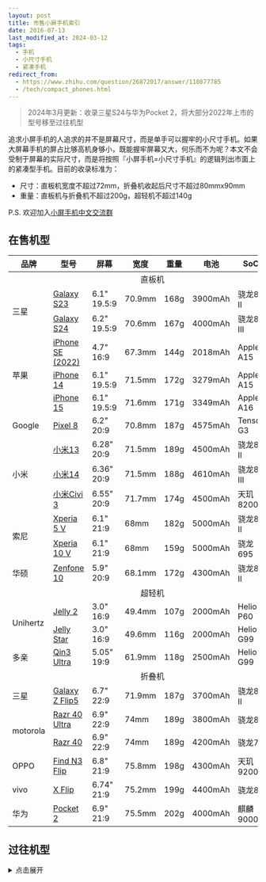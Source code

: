 ```yaml
---
layout: post
title: 市售小屏手机索引
date: 2016-07-13
last_modified_at: 2024-03-12
tags:
  - 手机
  - 小尺寸手机
  - 紧凑手机
redirect_from:
  - https://www.zhihu.com/question/26872017/answer/110877785
  - /tech/compact_phones.html
---
```

> 2024年3月更新：收录三星S24与华为Pocket 2，将大部分2022年上市的型号移至过往机型

追求小屏手机的人追求的并不是屏幕尺寸，而是单手可以握牢的小尺寸手机。如果大屏幕手机的屏占比够高机身够小，既能握牢屏幕又大，何乐而不为呢？本文不会受制于屏幕的实际尺寸，而是将按照『小屏手机=小尺寸手机』的逻辑列出市面上的紧凑型手机。目前的收录标准为：

- 尺寸：直板机宽度不超过72mm，折叠机收起后尺寸不超过80mmx90mm
- 重量：直板机与折叠机不超过200g，超轻机不超过140g

P.S. 欢迎加入[小屏手机中文交流群](https://t.me/compact_phones)
## 在售机型

<table>
<thead><tr>
	<th style="width: 11%">品牌</th>
	<th style="width: 23%">型号</th>
	<th style="width: 11%">屏幕</th>
	<th style="width: 11%">宽度</th>
	<th style="width: 11%">重量</th>
	<th style="width: 11%">电池</th>
	<th style="width: 11%">SoC</th>
	<th style="width: 11%">年份</th>
</tr>
</thead>
<tbody>
<tr>
	<td colspan="8" style="text-align:center">直板机</td>
</tr>
<tr>
	<td style="width: 11%" rowspan="2">三星</td>
	<td style="width: 23%"><a href="https://www.samsung.com/cn/smartphones/galaxy-s23/" target="_blank">Galaxy S23</a></td>
	<td style="width: 11%">6.1" 19.5:9</td>
	<td style="width: 11%">70.9mm</td>
	<td style="width: 11%">168g</td>
	<td style="width: 11%">3900mAh</td>
	<td style="width: 11%">骁龙8 II</td>
	<td style="width: 11%">2023</td>
</tr>
<tr>
	<td style="width: 23%"><a href="https://www.samsung.com/cn/smartphones/galaxy-s24/" target="_blank">Galaxy S24</a></td>
	<td style="width: 11%">6.2" 19.5:9</td>
	<td style="width: 11%">70.6mm</td>
	<td style="width: 11%">167g</td>
	<td style="width: 11%">4000mAh</td>
	<td style="width: 11%">骁龙8 III</td>
	<td style="width: 11%">2024</td>
</tr>
<tr>
	<td style="width: 11%" rowspan="3">苹果</td>
	<td style="width: 23%"><a href="https://www.apple.com.cn/iphone-se/" target="_blank">iPhone SE (2022)</a></td>
	<td style="width: 11%">4.7" 16:9</td>
	<td style="width: 11%">67.3mm</td>
	<td style="width: 11%">144g</td>
	<td style="width: 11%">2018mAh</td>
	<td style="width: 11%">Apple A15</td>
	<td style="width: 11%">2022</td>
</tr>
<tr>
	<td style="width: 23%"><a href="https://www.apple.com.cn/iphone-14/" target="_blank">iPhone 14</a></td>
	<td style="width: 11%">6.1" 19.5:9</td>
	<td style="width: 11%">71.5mm</td>
	<td style="width: 11%">172g</td>
	<td style="width: 11%">3279mAh</td>
	<td style="width: 11%">Apple A15</td>
	<td style="width: 11%">2022</td>
</tr>
<tr>
	<td style="width: 23%"><a href="https://www.apple.com.cn/iphone-15/" target="_blank">iPhone 15</a></td>
	<td style="width: 11%">6.1" 19.5:9</td>
	<td style="width: 11%">71.6mm</td>
	<td style="width: 11%">171g</td>
	<td style="width: 11%">3349mAh</td>
	<td style="width: 11%">Apple A16</td>
	<td style="width: 11%">2023</td>
</tr>
<tr>
	<td style="width: 11%" rowspan="1">Google</td>
	<td style="width: 23%"><a href="https://store.google.com/us/product/pixel_8" target="_blank">Pixel 8</a></td>
	<td style="width: 11%">6.2" 20:9</td>
	<td style="width: 11%">70.8mm</td>
	<td style="width: 11%">187g</td>
	<td style="width: 11%">4575mAh</td>
	<td style="width: 11%">Tensor G3</td>
	<td style="width: 11%">2023</td>
</tr>
<tr>
	<td style="width: 11%" rowspan="3">小米</td>
	<td style="width: 23%"><a href="https://www.mi.com/xiaomi-13" target="_blank">小米13</a></td>
	<td style="width: 11%">6.28" 20:9</td>
	<td style="width: 11%">71.5mm</td>
	<td style="width: 11%">189g</td>
	<td style="width: 11%">4500mAh</td>
	<td style="width: 11%">骁龙8 II</td>
	<td style="width: 11%">2022</td>
</tr>
<tr>
	<td style="width: 23%"><a href="https://www.mi.com/xiaomi-14" target="_blank">小米14</a></td>
	<td style="width: 11%">6.36" 20:9</td>
	<td style="width: 11%">71.5mm</td>
	<td style="width: 11%">188g</td>
	<td style="width: 11%">4610mAh</td>
	<td style="width: 11%">骁龙8 III</td>
	<td style="width: 11%">2023</td>
</tr>
<tr>
	<td style="width: 23%"><a href="https://www.mi.com/xiaomi-civi-3" target="_blank">小米Civi 3</a></td>
	<td style="width: 11%">6.55" 20:9</td>
	<td style="width: 11%">71.7mm</td>
	<td style="width: 11%">174g</td>
	<td style="width: 11%">4500mAh</td>
	<td style="width: 11%">天玑8200U</td>
	<td style="width: 11%">2023</td>
</tr>
<tr>
	<td style="width: 11%" rowspan="2">索尼</td>
	<td style="width: 23%"><a href="https://www.sonystyle.com.cn/products/xperia/xperia_5m5/xperia_5m5_blue.html" target="_blank">Xperia 5 V</a></td>
	<td style="width: 11%">6.1" 21:9</td>
	<td style="width: 11%">68mm</td>
	<td style="width: 11%">182g</td>
	<td style="width: 11%">5000mAh</td>
	<td style="width: 11%">骁龙8 II</td>
	<td style="width: 11%">2023</td>
</tr>
<tr>
	<td style="width: 23%"><a href="https://www.sony.com.hk/zh/smartphones/products/xperia-10m5" target="_blank">Xperia 10 V</a></td>
	<td style="width: 11%">6.1" 21:9</td>
	<td style="width: 11%">68mm</td>
	<td style="width: 11%">159g</td>
	<td style="width: 11%">5000mAh</td>
	<td style="width: 11%">骁龙695</td>
	<td style="width: 11%">2023</td>
</tr>
<tr>
	<td style="width: 11%">华硕</td>
	<td style="width: 23%"><a href="https://www.asus.com/us/mobile-handhelds/phones/zenfone/zenfone-10" target="_blank">Zenfone 10</a></td>
	<td style="width: 11%">5.9" 20:9</td>
	<td style="width: 11%">68.1mm</td>
	<td style="width: 11%">172g</td>
	<td style="width: 11%">4300mAh</td>
	<td style="width: 11%">骁龙8 II</td>
	<td style="width: 11%">2023</td>
</tr>
<tr>
	<td colspan="8" style="text-align:center">超轻机</td>
</tr>
<tr>
	<td style="width: 11%" rowspan="2">Unihertz</td>
	<td style="width: 23%"><a href="https://item.jd.com/10025201949310.html" target="_blank">Jelly 2</a></td>
	<td style="width: 11%">3.0" 16:9</td>
	<td style="width: 11%">49.4mm</td>
	<td style="width: 11%">107g</td>
	<td style="width: 11%">2000mAh</td>
	<td style="width: 11%">Helio P60</td>
	<td style="width: 11%">2022</td>
</tr>
<tr>
	<td style="width: 23%"><a href="https://item.jd.com/10081652740282.html" target="_blank">Jelly Star</a></td>
	<td style="width: 11%">3.0" 16:9</td>
	<td style="width: 11%">49.6mm</td>
	<td style="width: 11%">116g</td>
	<td style="width: 11%">2000mAh</td>
	<td style="width: 11%">Helio G99</td>
	<td style="width: 11%">2023</td>
</tr>
<tr>
	<td style="width: 11%" rowspan="1">多亲</td>
	<td style="width: 23%"><a href="https://item.jd.com/100062650381.html" target="_blank">Qin3 Ultra</a></td>
	<td style="width: 11%">5.05" 19:9</td>
	<td style="width: 11%">61.9mm</td>
	<td style="width: 11%">118g</td>
	<td style="width: 11%">2500mAh</td>
	<td style="width: 11%">Helio G99</td>
	<td style="width: 11%">2023</td>
</tr>
<tr>
	<td colspan="8" style="text-align:center">折叠机</td>
</tr>
<tr>
	<td style="width: 11%" rowspan="1">三星</td>
	<td style="width: 23%"><a href="https://www.samsung.com/cn/smartphones/galaxy-z-flip5/" target="_blank">Galaxy Z Flip5</a></td>
	<td style="width: 11%">6.7" 22:9</td>
	<td style="width: 11%">71.9mm</td>
	<td style="width: 11%">187g</td>
	<td style="width: 11%">3700mAh</td>
	<td style="width: 11%">骁龙8 II</td>
	<td style="width: 11%">2023</td>
</tr>
<tr>
	<td style="width: 11%" rowspan="2">motorola</td>
	<td style="width: 23%"><a href="https://item.lenovo.com.cn/product/1030281.html" target="_blank">Razr 40 Ultra</a></td>
	<td style="width: 11%">6.9" 22:9</td>
	<td style="width: 11%">74mm</td>
	<td style="width: 11%">189g</td>
	<td style="width: 11%">3800mAh</td>
	<td style="width: 11%">骁龙8+</td>
	<td style="width: 11%">2023</td>
</tr>
<tr>
	<td style="width: 23%"><a href="https://item.lenovo.com.cn/product/1030630.html" target="_blank">Razr 40</a></td>
	<td style="width: 11%">6.9" 22:9</td>
	<td style="width: 11%">74mm</td>
	<td style="width: 11%">189g</td>
	<td style="width: 11%">4200mAh</td>
	<td style="width: 11%">骁龙7</td>
	<td style="width: 11%">2023</td>
</tr>
<tr>
	<td style="width: 11%" rowspan="1">OPPO</td>
	<td style="width: 23%"><a href="https://www.oppo.com/cn/smartphones/series-find-n/find-n3-flip/" target="_blank">Find N3 Flip</a></td>
	<td style="width: 11%">6.8" 21:9</td>
	<td style="width: 11%">75.8mm</td>
	<td style="width: 11%">198g</td>
	<td style="width: 11%">4300mAh</td>
	<td style="width: 11%">天玑9200</td>
	<td style="width: 11%">2023</td>
</tr>
<tr>
	<td style="width: 11%" rowspan="1">vivo</td>
	<td style="width: 23%"><a href="https://www.vivo.com.cn/vivo/xflip" target="_blank">X Flip</a></td>
	<td style="width: 11%">6.74" 21:9</td>
	<td style="width: 11%">75.2mm</td>
	<td style="width: 11%">199g</td>
	<td style="width: 11%">4400mAh</td>
	<td style="width: 11%">骁龙8+</td>
	<td style="width: 11%">2023</td>
</tr>
<tr>
	<td style="width: 11%" rowspan="1">华为</td>
	<td style="width: 23%"><a href="https://consumer.huawei.com/cn/phones/pocket-2/" target="_blank">Pocket 2</a></td>
	<td style="width: 11%">6.9" 21:9</td>
	<td style="width: 11%">75.5mm</td>
	<td style="width: 11%">202g</td>
	<td style="width: 11%">4000mAh</td>
	<td style="width: 11%">麒麟9000S</td>
	<td style="width: 11%">2024</td>
</tr>
</tbody>
</table>

## 过往机型

<details><summary>点击展开</summary>
<table>
	<thead><tr>
		<th style="width: 11%">品牌</th>
		<th style="width: 23%">型号</th>
		<th style="width: 11%">屏幕</th>
		<th style="width: 11%">宽度</th>
		<th style="width: 11%">重量</th>
		<th style="width: 11%">电池</th>
		<th style="width: 11%">SoC</th>
		<th style="width: 11%">年份</th>
	</tr>
	</thead>
	<tbody>
	<tr>
		<td colspan="8" style="text-align:center">折叠机</td>
	</tr>
	<tr>
		<td style="width: 11%" rowspan="4">三星</td>
		<td style="width: 23%">Galaxy Z Flip</td>
		<td style="width: 11%">6.7" 22:9</td>
		<td style="width: 11%">73.6mm</td>
		<td style="width: 11%">183g</td>
		<td style="width: 11%">3300mAh</td>
		<td style="width: 11%">骁龙855+</td>
		<td style="width: 11%">2020</td>
	</tr>
	<tr>
		<td style="width: 23%">Galaxy Z Flip 5G</td>
		<td style="width: 11%">6.7" 22:9</td>
		<td style="width: 11%">73.6mm</td>
		<td style="width: 11%">183g</td>
		<td style="width: 11%">3300mAh</td>
		<td style="width: 11%">骁龙865+</td>
		<td style="width: 11%">2020</td>
	</tr>
	<tr>
		<td style="width: 23%">Galaxy Z Flip3 5G</td>
		<td style="width: 11%">6.7" 22:9</td>
		<td style="width: 11%">72.2mm</td>
		<td style="width: 11%">183g</td>
		<td style="width: 11%">3300mAh</td>
		<td style="width: 11%">骁龙888</td>
		<td style="width: 11%">2021</td>
	</tr>
	<tr>
	<td style="width: 23%">Galaxy Z Flip4</td>
	<td style="width: 11%">6.7" 22:9</td>
	<td style="width: 11%">71.9mm</td>
	<td style="width: 11%">187g</td>
	<td style="width: 11%">3700mAh</td>
	<td style="width: 11%">骁龙8</td>
	<td style="width: 11%">2022</td>
	</tr>
	<tr>
		<td style="width: 11%" rowspan="3">motorola</td>
		<td style="width: 23%">Razr 2019</td>
		<td style="width: 11%">6.2" 22:9</td>
		<td style="width: 11%">72mm</td>
		<td style="width: 11%">205g</td>
		<td style="width: 11%">2510mAh</td>
		<td style="width: 11%">骁龙710</td>
		<td style="width: 11%">2019</td>
	</tr>
	<tr>
		<td style="width: 23%">Razr 5G</td>
		<td style="width: 11%">6.2" 22:9</td>
		<td style="width: 11%">72.6mm</td>
		<td style="width: 11%">192g</td>
		<td style="width: 11%">2800mAh</td>
		<td style="width: 11%">骁龙765G</td>
		<td style="width: 11%">2020</td>
	</tr>
	<tr>
		<td style="width: 23%">Razr 2022</td>
		<td style="width: 11%">6.7" 20:9</td>
		<td style="width: 11%">79.8mm</td>
		<td style="width: 11%">200g</td>
		<td style="width: 11%">3500mAh</td>
		<td style="width: 11%">骁龙888</td>
		<td style="width: 11%">2022</td>
	</tr>
	<tr>
	<td style="width: 11%" rowspan="1">OPPO</td>
	<td style="width: 23%">Find N2 Flip</td>
	<td style="width: 11%">6.8" 21:9</td>
	<td style="width: 11%">75.2mm</td>
	<td style="width: 11%">191g</td>
	<td style="width: 11%">4300mAh</td>
	<td style="width: 11%">天玑9000+</td>
	<td style="width: 11%">2022</td>
	</tr>
	<tr>
		<td style="width: 11%" rowspan="2">华为</td>
		<td style="width: 23%">P50 Pocket</td>
		<td style="width: 11%">6.9" 21:9</td>
		<td style="width: 11%">75.5mm</td>
		<td style="width: 11%">190g</td>
		<td style="width: 11%">4000mAh</td>
		<td style="width: 11%">骁龙888</td>
		<td style="width: 11%">2021</td>
	</tr>
	<tr>
		<td style="width: 23%">Pocket S</td>
		<td style="width: 11%">6.9" 21:9</td>
		<td style="width: 11%">75.5mm</td>
		<td style="width: 11%">190g</td>
		<td style="width: 11%">4000mAh</td>
		<td style="width: 11%">骁龙778G</td>
		<td style="width: 11%">2022</td>
	</tr>
	<tr>
		<td colspan="8" style="text-align:center">直板机</td>
	</tr>
	<tr>
		<td style="width: 11%" rowspan="13">苹果</td>
		<td style="width: 23%">iPhone SE (2016)</td>
		<td style="width: 11%">4.0" 16:9</td>
		<td style="width: 11%">58.6mm</td>
		<td style="width: 11%">113g</td>
		<td style="width: 11%">1642mAh</td>
		<td style="width: 11%">Apple A9</td>
		<td style="width: 11%">2016</td>
	</tr>
	<tr>
		<td style="width: 23%">Phone 12 mini</td>
		<td style="width: 11%">5.4" 19.5:9</td>
		<td style="width: 11%">64.2mm</td>
		<td style="width: 11%">133g</td>
		<td style="width: 11%">2227mAh</td>
		<td style="width: 11%">Apple A14</td>
		<td style="width: 11%">2020</td>
	</tr>
	<tr>
		<td style="width: 23%">iPhone 13 mini</td>
		<td style="width: 11%">5.4" 19.5:9</td>
		<td style="width: 11%">64.2mm</td>
		<td style="width: 11%">140g</td>
		<td style="width: 11%">2406mAh</td>
		<td style="width: 11%">Apple A15</td>
		<td style="width: 11%">2021</td>
	</tr>
	<tr>
		<td style="width: 23%">iPhone 7</td>
		<td style="width: 11%">4.7" 16:9</td>
		<td style="width: 11%">67.1mm</td>
		<td style="width: 11%">138g</td>
		<td style="width: 11%">1960mAh</td>
		<td style="width: 11%">Apple A10</td>
		<td style="width: 11%">2016</td>
	</tr>
	<tr>
		<td style="width: 23%">iPhone 8</td>
		<td style="width: 11%">4.7" 16:9</td>
		<td style="width: 11%">67.3mm</td>
		<td style="width: 11%">148g</td>
		<td style="width: 11%">1821mAh</td>
		<td style="width: 11%">Apple A11</td>
		<td style="width: 11%">2017</td>
	</tr>
	<tr>
		<td style="width: 23%">iPhone SE (2020)</td>
		<td style="width: 11%">4.7" 16:9</td>
		<td style="width: 11%">67.3mm</td>
		<td style="width: 11%">148g</td>
		<td style="width: 11%">1821mAh</td>
		<td style="width: 11%">Apple A13</td>
		<td style="width: 11%">2020</td>
	</tr>
	<tr>
		<td style="width: 23%">iPhone SE (2022)</td>
		<td style="width: 11%">4.7" 16:9</td>
		<td style="width: 11%">67.3mm</td>
		<td style="width: 11%">144g</td>
		<td style="width: 11%">2018mAh</td>
		<td style="width: 11%">Apple A15</td>
		<td style="width: 11%">2022</td>
	</tr>
	<tr>
		<td style="width: 23%">iPhone X</td>
		<td style="width: 11%">5.8" 19.5:9</td>
		<td style="width: 11%">70.9mm</td>
		<td style="width: 11%">174g</td>
		<td style="width: 11%">2716mAh</td>
		<td style="width: 11%">Apple A11</td>
		<td style="width: 11%">2017</td>
	</tr>
	<tr>
		<td style="width: 23%">iPhone Xs</td>
		<td style="width: 11%">5.8" 19.5:9</td>
		<td style="width: 11%">70.9mm</td>
		<td style="width: 11%">177g</td>
		<td style="width: 11%">2658mAh</td>
		<td style="width: 11%">Apple A12</td>
		<td style="width: 11%">2018</td>
	</tr>
	<tr>
		<td style="width: 23%">iPhone 11 Pro</td>
		<td style="width: 11%">5.8" 19.5:9</td>
		<td style="width: 11%">71.4mm</td>
		<td style="width: 11%">188g</td>
		<td style="width: 11%">3046mAh</td>
		<td style="width: 11%">Apple A13</td>
		<td style="width: 11%">2019</td>
	</tr>
	<tr>
		<td style="width: 23%">iPhone 12</td>
		<td style="width: 11%">6.1" 19.5:9</td>
		<td style="width: 11%">71.5mm</td>
		<td style="width: 11%">164g</td>
		<td style="width: 11%">2815mAh</td>
		<td style="width: 11%">Apple A14</td>
		<td style="width: 11%">2020</td>
	</tr>
	<tr>
		<td style="width: 23%">iPhone 13</td>
		<td style="width: 11%">6.1" 19.5:9</td>
		<td style="width: 11%">71.5mm</td>
		<td style="width: 11%">173g</td>
		<td style="width: 11%">3227mAh</td>
		<td style="width: 11%">Apple A15</td>
		<td style="width: 11%">2021</td>
	</tr>
	<tr>
		<td style="width: 23%">iPhone 14</td>
		<td style="width: 11%">6.1" 19.5:9</td>
		<td style="width: 11%">71.5mm</td>
		<td style="width: 11%">173g</td>
		<td style="width: 11%">3279mAh</td>
		<td style="width: 11%">Apple A15</td>
		<td style="width: 11%">2022</td>
	</tr>
	<tr>
		<td style="width: 11%" rowspan="12">索尼</td>
		<td style="width: 23%">Xperia X Compact</td>
		<td style="width: 11%">4.6" 16:9</td>
		<td style="width: 11%">65mm</td>
		<td style="width: 11%">135g</td>
		<td style="width: 11%">2700mAh</td>
		<td style="width: 11%">骁龙650</td>
		<td style="width: 11%">2016</td>
	</tr>
	<tr>
		<td style="width: 23%">Xperia XZ1 Compact</td>
		<td style="width: 11%">4.6" 16:9</td>
		<td style="width: 11%">65mm</td>
		<td style="width: 11%">140g</td>
		<td style="width: 11%">2700mAh</td>
		<td style="width: 11%">骁龙835</td>
		<td style="width: 11%">2017</td>
	</tr>
	<tr>
		<td style="width: 23%">Xperia XZ2 Compact</td>
		<td style="width: 11%">5.0" 18:9</td>
		<td style="width: 11%">65mm</td>
		<td style="width: 11%">168g</td>
		<td style="width: 11%">2870mAh</td>
		<td style="width: 11%">骁龙845</td>
		<td style="width: 11%">2018</td>
	</tr>
	<tr>
		<td style="width: 23%">Xperia Ace (SO-02L)</td>
		<td style="width: 11%">5.0" 18:9</td>
		<td style="width: 11%">67mm</td>
		<td style="width: 11%">154g</td>
		<td style="width: 11%">2700mAh</td>
		<td style="width: 11%">骁龙630</td>
		<td style="width: 11%">2019</td>
	</tr>
	<tr>
		<td style="width: 23%">Xperia 10</td>
		<td style="width: 11%">6.0" 21:9</td>
		<td style="width: 11%">68mm</td>
		<td style="width: 11%">162g</td>
		<td style="width: 11%">2870mAh</td>
		<td style="width: 11%">骁龙630</td>
		<td style="width: 11%">2019</td>
	</tr>
	<tr>
		<td style="width: 23%">Xperia 10 II</td>
		<td style="width: 11%">6.0" 21:9</td>
		<td style="width: 11%">69mm</td>
		<td style="width: 11%">151g</td>
		<td style="width: 11%">3600mAh</td>
		<td style="width: 11%">骁龙665</td>
		<td style="width: 11%">2020</td>
	</tr>
	<tr>
		<td style="width: 23%">Xperia 10 III</td>
		<td style="width: 11%">6.0" 21:9</td>
		<td style="width: 11%">68mm</td>
		<td style="width: 11%">169g</td>
		<td style="width: 11%">4500mAh</td>
		<td style="width: 11%">骁龙690</td>
		<td style="width: 11%">2021</td>
	</tr>
	<tr>
		<td style="width: 23%">Xperia 10 IV</td>
		<td style="width: 11%">6.0" 21:9</td>
		<td style="width: 11%">67mm</td>
		<td style="width: 11%">161g</td>
		<td style="width: 11%">5000mAh</td>
		<td style="width: 11%">骁龙695</td>
		<td style="width: 11%">2022</td>
	</tr>
	<tr>
		<td style="width: 23%">Xperia 5</td>
		<td style="width: 11%">6.1" 21:9</td>
		<td style="width: 11%">68mm</td>
		<td style="width: 11%">164g</td>
		<td style="width: 11%">3140mAh</td>
		<td style="width: 11%">骁龙855</td>
		<td style="width: 11%">2019</td>
	</tr>
	<tr>
		<td style="width: 23%">Xperia 5 II</td>
		<td style="width: 11%">6.1" 21:9</td>
		<td style="width: 11%">68mm</td>
		<td style="width: 11%">163g</td>
		<td style="width: 11%">4000mAh</td>
		<td style="width: 11%">骁龙865</td>
		<td style="width: 11%">2020</td>
	</tr>
	<tr>
		<td style="width: 23%">Xperia 5 III</td>
		<td style="width: 11%">6.1" 21:9</td>
		<td style="width: 11%">68mm</td>
		<td style="width: 11%">168g</td>
		<td style="width: 11%">4500mAh</td>
		<td style="width: 11%">骁龙888</td>
		<td style="width: 11%">2021</td>
	</tr>
	<tr>
		<td style="width: 23%">Xperia 5 IV</td>
		<td style="width: 11%">6.1" 21:9</td>
		<td style="width: 11%">67mm</td>
		<td style="width: 11%">172g</td>
		<td style="width: 11%">5000mAh</td>
		<td style="width: 11%">骁龙8</td>
		<td style="width: 11%">2022</td>
	</tr>
	<tr>
		<td style="width: 11%" rowspan="2">夏普</td>
		<td style="width: 23%">AQUOS R Compact</td>
		<td style="width: 11%">4.9" 17:9</td>
		<td style="width: 11%">66mm</td>
		<td style="width: 11%">140g</td>
		<td style="width: 11%">2500mAh</td>
		<td style="width: 11%">骁龙660</td>
		<td style="width: 11%">2017</td>
	</tr>
	<tr>
		<td style="width: 23%">AQUOS R2 Compact</td>
		<td style="width: 11%">5.2" 19:9</td>
		<td style="width: 11%">64mm</td>
		<td style="width: 11%">135g</td>
		<td style="width: 11%">2500mAh</td>
		<td style="width: 11%">骁龙845</td>
		<td style="width: 11%">2019</td>
	</tr>
	<tr>
		<td style="width: 11%" rowspan="2">华硕</td>
		<td style="width: 23%">Zenfone 8</td>
		<td style="width: 11%">5.9" 20:9</td>
		<td style="width: 11%">68.5mm</td>
		<td style="width: 11%">169g</td>
		<td style="width: 11%">4000mAh</td>
		<td style="width: 11%">骁龙888</td>
		<td style="width: 11%">2021</td>
	</tr>
	<tr>
		<td style="width: 23%">Zenfone 9</td>
		<td style="width: 11%">5.9" 20:9</td>
		<td style="width: 11%">68.5mm</td>
		<td style="width: 11%">169g</td>
		<td style="width: 11%">4300mAh</td>
		<td style="width: 11%">骁龙8+</td>
		<td style="width: 11%">2022</td>
	</tr>
	<tr>
		<td style="width: 11%" rowspan="8">三星</td>
		<td style="width: 23%">Galaxy S8</td>
		<td style="width: 11%">5.8" 18.5:9</td>
		<td style="width: 11%">68.1mm</td>
		<td style="width: 11%">155g</td>
		<td style="width: 11%">3000mAh</td>
		<td style="width: 11%">骁龙835</td>
		<td style="width: 11%">2017</td>
	</tr>
	<tr>
		<td style="width: 23%">Galaxy S9</td>
		<td style="width: 11%">5.8" 18.5:9</td>
		<td style="width: 11%">68.7mm</td>
		<td style="width: 11%">163g</td>
		<td style="width: 11%">3000mAh</td>
		<td style="width: 11%">骁龙845</td>
		<td style="width: 11%">2018</td>
	</tr>
	<tr>
		<td style="width: 23%">Galaxy S10e</td>
		<td style="width: 11%">5.8" 19:9</td>
		<td style="width: 11%">69.9mm</td>
		<td style="width: 11%">150g</td>
		<td style="width: 11%">3100mAh</td>
		<td style="width: 11%">骁龙855</td>
		<td style="width: 11%">2019</td>
	</tr>
	<tr>
		<td style="width: 23%">Galaxy S10</td>
		<td style="width: 11%">6.1" 19:9</td>
		<td style="width: 11%">70.4mm</td>
		<td style="width: 11%">157g</td>
		<td style="width: 11%">3400mAh</td>
		<td style="width: 11%">骁龙855</td>
		<td style="width: 11%">2019</td>
	</tr>
	<tr>
		<td style="width: 23%">Galaxy Note10</td>
		<td style="width: 11%">6.3" 19:9</td>
		<td style="width: 11%">71.8mm</td>
		<td style="width: 11%">168g</td>
		<td style="width: 11%">3500mAh</td>
		<td style="width: 11%">骁龙855</td>
		<td style="width: 11%">2019</td>
	</tr>
	<tr>
		<td style="width: 23%">Galaxy S20</td>
		<td style="width: 11%">6.2" 19.5:9</td>
		<td style="width: 11%">69.1mm</td>
		<td style="width: 11%">163g</td>
		<td style="width: 11%">4000mAh</td>
		<td style="width: 11%">骁龙865</td>
		<td style="width: 11%">2020</td>
	</tr>
	<tr>
		<td style="width: 23%">Galaxy S21 5G</a></td>
		<td style="width: 11%">6.2" 20:9</td>
		<td style="width: 11%">71.2mm</td>
		<td style="width: 11%">169g</td>
		<td style="width: 11%">4000mAh</td>
		<td style="width: 11%">骁龙888</td>
		<td style="width: 11%">2021</td>
	</tr>
	<tr>
		<td style="width: 23%">Galaxy S22</a></td>
		<td style="width: 11%">6.1" 19.5:9</td>
		<td style="width: 11%">70.6mm</td>
		<td style="width: 11%">167g</td>
		<td style="width: 11%">3700mAh</td>
		<td style="width: 11%">骁龙8</td>
		<td style="width: 11%">2022</td>
	</tr>
	<tr>
		<td style="width: 11%" rowspan="5">小米</td>
		<td style="width: 23%">小米6</td>
		<td style="width: 11%">5.15" 16:9</td>
		<td style="width: 11%">70.5mm</td>
		<td style="width: 11%">168g</td>
		<td style="width: 11%">3350mAh</td>
		<td style="width: 11%">骁龙835</td>
		<td style="width: 11%">2017</td>
	</tr>
	<tr>
		<td style="width: 23%">小米9 SE</td>
		<td style="width: 11%">5.97" 19.5:9</td>
		<td style="width: 11%">70.5mm</td>
		<td style="width: 11%">155g</td>
		<td style="width: 11%">3070mAh</td>
		<td style="width: 11%">骁龙712</td>
		<td style="width: 11%">2019</td>
	</tr>
	<tr>
		<td style="width: 23%">小米12</td>
		<td style="width: 11%">6.28" 20:9</td>
		<td style="width: 11%">69.9mm</td>
		<td style="width: 11%">180g</td>
		<td style="width: 11%">4500mAh</td>
		<td style="width: 11%">骁龙8</td>
		<td style="width: 11%">2021</td>
	</tr>
	<tr>
		<td style="width: 23%">小米12X</td>
		<td style="width: 11%">6.28" 20:9</td>
		<td style="width: 11%">69.9mm</td>
		<td style="width: 11%">176g</td>
		<td style="width: 11%">4500mAh</td>
		<td style="width: 11%">骁龙870</td>
		<td style="width: 11%">2021</td>
	</tr>
	<tr>
		<td style="width: 23%">小米12S</td>
		<td style="width: 11%">6.28" 20:9</td>
		<td style="width: 11%">69.9mm</td>
		<td style="width: 11%">179g</td>
		<td style="width: 11%">4500mAh</td>
		<td style="width: 11%">骁龙8+</td>
		<td style="width: 11%">2022</td>
	</tr>
	<tr>
		<td style="width: 11%" rowspan="8">Google</td>
		<td style="width: 23%">Pixel</td>
		<td style="width: 11%">5.0" 16:9</td>
		<td style="width: 11%">69.5mm</td>
		<td style="width: 11%">143g</td>
		<td style="width: 11%">2770mAh</td>
		<td style="width: 11%">骁龙821</td>
		<td style="width: 11%">2016</td>
	</tr>
	<tr>
		<td style="width: 23%">Pixel 2</td>
		<td style="width: 11%">5.0" 16:9</td>
		<td style="width: 11%">69.7mm</td>
		<td style="width: 11%">143g</td>
		<td style="width: 11%">2700mAh</td>
		<td style="width: 11%">骁龙835</td>
		<td style="width: 11%">2017</td>
	</tr>
	<tr>
		<td style="width: 23%">Pixel 3</td>
		<td style="width: 11%">5.5" 18:9</td>
		<td style="width: 11%">68.2mm</td>
		<td style="width: 11%">148g</td>
		<td style="width: 11%">2915mAh</td>
		<td style="width: 11%">骁龙845</td>
		<td style="width: 11%">2018</td>
	</tr>
	<tr>
		<td style="width: 23%">Pixel 3a</td>
		<td style="width: 11%">5.6" 18.5:9</td>
		<td style="width: 11%">70.1mm</td>
		<td style="width: 11%">147g</td>
		<td style="width: 11%">3000mAh</td>
		<td style="width: 11%">骁龙670</td>
		<td style="width: 11%">2019</td>
	</tr>
	<tr>
		<td style="width: 23%">Pixel 4</td>
		<td style="width: 11%">5.7" 19:9</td>
		<td style="width: 11%">68.8mm</td>
		<td style="width: 11%">162g</td>
		<td style="width: 11%">2800mAh</td>
		<td style="width: 11%">骁龙855</td>
		<td style="width: 11%">2019</td>
	</tr>
	<tr>
		<td style="width: 23%">Pixel 4a</td>
		<td style="width: 11%">5.81" 19.5:9</td>
		<td style="width: 11%">69.4mm</td>
		<td style="width: 11%">143g</td>
		<td style="width: 11%">3140mAh</td>
		<td style="width: 11%">骁龙730G</td>
		<td style="width: 11%">2020</td>
	</tr>
	<tr>
		<td style="width: 23%">Pixel 5</td>
		<td style="width: 11%">6.0" 19.5:9</td>
		<td style="width: 11%">70.4mm</td>
		<td style="width: 11%">151g</td>
		<td style="width: 11%">4080mAh</td>
		<td style="width: 11%">骁龙765G</td>
		<td style="width: 11%">2020</td>
	</tr>
	<tr>
		<td style="width: 23%">Pixel 6a</td>
		<td style="width: 11%">6.1" 20:9</td>
		<td style="width: 11%">71.8mm</td>
		<td style="width: 11%">178g</td>
		<td style="width: 11%">4410mAh</td>
		<td style="width: 11%">Tensor</td>
		<td style="width: 11%">2022</td>
	</tr>
	<tr>
		<td style="width: 11%" rowspan="4">华为</td>
		<td style="width: 23%">P10</td>
		<td style="width: 11%">5.1" 16:9</td>
		<td style="width: 11%">69.3mm</td>
		<td style="width: 11%">145g</td>
		<td style="width: 11%">3200mAh</td>
		<td style="width: 11%">麒麟960</td>
		<td style="width: 11%">2017</td>
	</tr>
	<tr>
		<td style="width: 23%">P20</td>
		<td style="width: 11%">5.8" 18.5:9</td>
		<td style="width: 11%">70.8mm</td>
		<td style="width: 11%">165g</td>
		<td style="width: 11%">3400mAh</td>
		<td style="width: 11%">麒麟970</td>
		<td style="width: 11%">2018</td>
	</tr>
	<tr>
		<td style="width: 23%">P30</td>
		<td style="width: 11%">6.1" 19.5:9</td>
		<td style="width: 11%">71.4mm</td>
		<td style="width: 11%">165g</td>
		<td style="width: 11%">3650mAh</td>
		<td style="width: 11%">麒麟980</td>
		<td style="width: 11%">2019</td>
	</tr>
	<tr>
		<td style="width: 23%">P40</a></td>
		<td style="width: 11%">6.1" 19.5:9</td>
		<td style="width: 11%">71.06mm</td>
		<td style="width: 11%">175g</td>
		<td style="width: 11%">3800mAh</td>
		<td style="width: 11%">麒麟990 5G</td>
		<td style="width: 11%">2020</td>
	</tr>
	<tr>
		<td style="width: 11%" rowspan="2">魅族</td>
		<td style="width: 23%">魅族18</td>
		<td style="width: 11%">6.2" 20:9</td>
		<td style="width: 11%">69.2mm</td>
		<td style="width: 11%">162g</td>
		<td style="width: 11%">4000mAh</td>
		<td style="width: 11%">骁龙8+</td>
		<td style="width: 11%">2021</td>
	</tr>
	<tr>
		<td style="width: 23%">魅族18s</a></td>
		<td style="width: 11%">6.2" 20:9</td>
		<td style="width: 11%">69.2mm</td>
		<td style="width: 11%">162g</td>
		<td style="width: 11%">4000mAh</td>
		<td style="width: 11%">骁龙888+</td>
		<td style="width: 11%">2021</td>
	</tr>
</tbody>
</table>
</details>